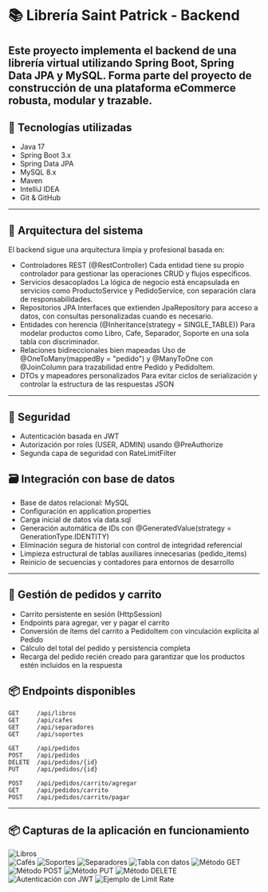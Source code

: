 # 📚 Librería Saint Patrick - Backend

Este proyecto implementa el backend de una librería virtual utilizando Spring Boot, Spring Data JPA y MySQL. Forma parte del proyecto de construcción de una plataforma eCommerce robusta, modular y trazable.
---

## 🚀 Tecnologías utilizadas

- Java 17
- Spring Boot 3.x
- Spring Data JPA
- MySQL 8.x
- Maven
- IntelliJ IDEA
- Git & GitHub

---

## 🧠 Arquitectura del sistema

El backend sigue una arquitectura limpia y profesional basada en:
- Controladores REST (@RestController)
  Cada entidad tiene su propio controlador para gestionar las operaciones CRUD y flujos específicos.
- Servicios desacoplados
  La lógica de negocio está encapsulada en servicios como ProductoService y PedidoService, con separación clara de responsabilidades.
- Repositorios JPA
  Interfaces que extienden JpaRepository para acceso a datos, con consultas personalizadas cuando es necesario.
- Entidades con herencia (@Inheritance(strategy = SINGLE_TABLE))
  Para modelar productos como Libro, Cafe, Separador, Soporte en una sola tabla con discriminador.
- Relaciones bidireccionales bien mapeadas
  Uso de @OneToMany(mappedBy = "pedido") y @ManyToOne con @JoinColumn para trazabilidad entre Pedido y PedidoItem.
- DTOs y mapeadores personalizados
  Para evitar ciclos de serialización y controlar la estructura de las respuestas JSON

---

## 🔐 Seguridad

- Autenticación basada en JWT
- Autorización por roles (USER, ADMIN) usando @PreAuthorize
- Segunda capa de seguridad con RateLimitFilter


## 🗃️ Integración con base de datos

- Base de datos relacional: MySQL
- Configuración en application.properties
- Carga inicial de datos vía data.sql
- Generación automática de IDs con @GeneratedValue(strategy = GenerationType.IDENTITY)
- Eliminación segura de historial con control de integridad referencial
- Limpieza estructural de tablas auxiliares innecesarias (pedido_items)
- Reinicio de secuencias y contadores para entornos de desarrollo

---

## 🛒 Gestión de pedidos y carrito
- Carrito persistente en sesión (HttpSession)
- Endpoints para agregar, ver y pagar el carrito
- Conversión de ítems del carrito a PedidoItem con vinculación explícita al Pedido
- Cálculo del total del pedido y persistencia completa
- Recarga del pedido recién creado para garantizar que los productos estén incluidos en la respuesta


## 📦 Endpoints disponibles

```http
GET     /api/libros
GET     /api/cafes
GET     /api/separadores
GET     /api/soportes

GET     /api/pedidos
POST    /api/pedidos
DELETE  /api/pedidos/{id}
PUT     /api/pedidos/{id}

POST    /api/pedidos/carrito/agregar
GET     /api/pedidos/carrito
POST    /api/pedidos/carrito/pagar

```
---

## 📦 Capturas de la aplicación en funcionamiento

![Libros](docs/ControladorLibros.png)  
![Cafés](docs/ControladorCafes.png)
![Soportes](docs/ControladorSoportes.png)
![Separadores](docs/ControladorSeparadores.png)
![Tabla con datos](docs/Tabla.png)
![Método GET](docs/GET.png)  
![Método POST](docs/POST.png)
![Método PUT](docs/PUT.png)
![Método DELETE](docs/DELETE.png)
![Autenticación con JWT](docs/AccederServicio.png)
![Ejemplo de Limit Rate](docs/RateLimit.png)
